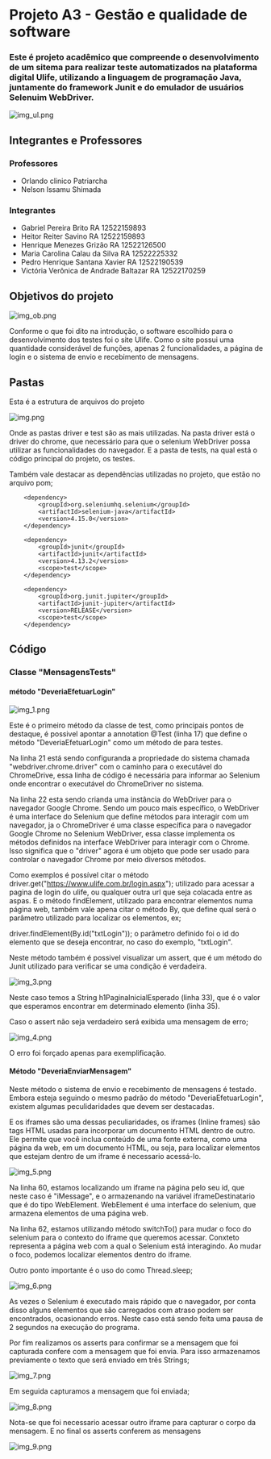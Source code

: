 # Projeto A3 - Gestão e qualidade de software

### Este é projeto acadêmico que compreende o desenvolvimento de um sitema para realizar teste automatizados na plataforma digital Ulife, utilizando a linguagem de programação Java, juntamente do framework Junit e do emulador de usuários Selenuim WebDriver.

![img_ul.png](Imagens/img_ul.png)

## Integrantes e Professores

### Professores

- Orlando clinico Patriarcha
- Nelson Issamu Shimada

### Integrantes
- Gabriel Pereira Brito RA 12522159893
- Heitor Reiter Savino RA 12522159893
- Henrique Menezes Grizão RA 12522126500
- Maria Carolina Calau da Silva RA 12522225332
- Pedro Henrique Santana Xavier RA 12522190539
- Victória Verônica de Andrade Baltazar RA 12522170259

## Objetivos do projeto

![img_ob.png](Imagens/img_ob.png)

Conforme o que foi dito na introdução, o software escolhido para o desenvolvimento dos testes foi o site Ulife. 
Como o site possui uma quantidade considerável de funções, apenas 2 funcionalidades, a página de login e o sistema de
envio e recebimento de mensagens.

## Pastas 

Esta é a estrutura de arquivos do projeto

![img.png](Imagens/img.png)

Onde as pastas driver e test são as mais utilizadas. Na pasta driver está o driver do chrome, que necessário para que o selenium WebDriver possa utilizar as funcionalidades do navegador. E a pasta de tests, na qual está o código principal do projeto, os testes.

Também vale destacar as dependências utilizadas no projeto, que estão no arquivo pom;

        <dependency>
            <groupId>org.seleniumhq.selenium</groupId>
            <artifactId>selenium-java</artifactId>
            <version>4.15.0</version>
        </dependency>

        <dependency>
            <groupId>junit</groupId>
            <artifactId>junit</artifactId>
            <version>4.13.2</version>
            <scope>test</scope>
        </dependency>

        <dependency>
            <groupId>org.junit.jupiter</groupId>
            <artifactId>junit-jupiter</artifactId>
            <version>RELEASE</version>
            <scope>test</scope>
        </dependency>

## Código

### Classe "MensagensTests"

#### método "DeveriaEfetuarLogin"
![img_1.png](Imagens/img_1.png)

Este é o primeiro método da classe de test, como principais pontos de destaque, é possivel apontar a annotation @Test (linha 17)
que define o método "DeveriaEfetuarLogin" como um método de para testes.

Na linha 21 está sendo configuranda a propriedade do sistema chamada "webdriver.chrome.driver" com o caminho para o executável do ChromeDrive,
essa linha de código é necessária para informar ao Selenium onde encontrar o executável do ChromeDriver no sistema.

Na linha 22 esta sendo crianda uma instância do WebDriver para o navegador Google Chrome. Sendo um pouco mais específico, o WebDriver é uma interface do Selenium que define métodos para interagir com um navegador, 
ja o ChromeDriver é uma classe específica para o navegador Google Chrome no Selenium WebDriver, essa classe implementa os métodos definidos na interface WebDriver para interagir com o Chrome.
Isso significa que o "driver" agora é um objeto que pode ser usado para controlar o navegador Chrome por meio diversos métodos.

Como exemplos é possível citar o método driver.get("https://www.ulife.com.br/login.aspx"); utilizado para acessar a pagina de login do ulife, ou qualquer outra url que seja colacada entre as aspas. 
E o método findElement, utilizado para encontrar elementos numa página web, também vale apena citar o método By, que define qual será o parâmetro utilizado para localizar os elementos, ex;

driver.findElement(By.id("txtLogin")); o parâmetro definido foi o id do elemento que se deseja encontrar, no caso do exemplo, "txtLogin".

Neste método também é possivel visualizar um assert, que é um método do Junit utilizado para verificar se uma condição é verdadeira.

![img_3.png](Imagens/img_3.png)

Neste caso temos a String h1PaginaInicialEsperado (linha 33), que é o valor que esperamos encontrar em determinado elemento (linha 35).

Caso o assert não seja verdadeiro será exibida uma mensagem de erro;

![img_4.png](Imagens/img_4.png)

O erro foi forçado apenas para exemplificação.

#### Método "DeveriaEnviarMensagem"

Neste método o sistema de envio e recebimento de mensagens é testado. Embora esteja seguindo o mesmo padrão do método "DeveriaEfetuarLogin", existem algumas peculidaridades que devem ser destacadas.

E os iframes são uma dessas peculiaridades, os iframes (Inline frames) são tags HTML usadas para incorporar um documento HTML dentro de outro. 
Ele permite que você inclua conteúdo de uma fonte externa, como uma página da web, em um documento HTML, ou seja, para localizar elementos que estejam dentro de um iframe é necessario acessá-lo.  

![img_5.png](Imagens/img_5.png)

Na linha 60, estamos localizando um iframe na página pelo seu id, que neste caso é "iMessage", e o armazenando na variável iframeDestinatario que é do tipo WebElement. WebElement é uma interface do selenium, que armazena elementos de uma página web.

Na linha 62, estamos utilizando método switchTo() para mudar o foco do selenium para o contexto do iframe que queremos acessar. Conxteto representa a página web com a qual o Selenium está interagindo.
Ao mudar o foco, podemos localizar elementos dentro do iframe.

Outro ponto importante é o uso do como Thread.sleep;

![img_6.png](Imagens/img_6.png)

As vezes o Selenium é executado mais rápido que o navegador, por conta disso alguns elementos que são carregados com atraso podem ser encontrados, ocasionando erros. Neste caso está sendo feita uma pausa de 2 segundos na execução do programa.   

Por fim realizamos os asserts para confirmar se a mensagem que foi capturada confere com a mensagem que foi envia. Para isso armazenamos previamente o texto que será enviado em três Strings;

![img_7.png](Imagens/img_7.png)

Em seguida capturamos a mensagem que foi enviada;

![img_8.png](Imagens/img_8.png)

Nota-se que foi necessario acessar outro iframe para capturar o corpo da mensagem. E no final os asserts conferem as mensagens

![img_9.png](Imagens/img_9.png)
 




